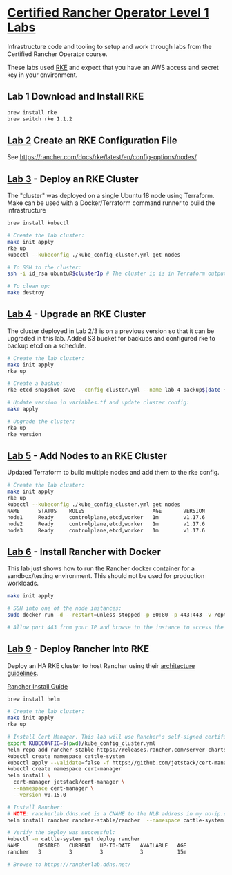 # [Certified Rancher Operator Level 1 Labs](https://academy.rancher.com/courses/course-v1:RANCHER+K101+2019/about)
      
Infrastructure code and tooling to setup and work through labs from the Certified Rancher Operator course.

These labs used [RKE](https://rancher.com/docs/rke/latest/en/installation/) and expect that you have an AWS access and secret key in your environment.

## Lab 1 Download and Install RKE
```bash
brew install rke
brew switch rke 1.1.2
```


## [Lab 2](https://github.com/ccliver/certified-rancher-operator/tree/lab-2-and-3) Create an RKE Configuration File
See https://rancher.com/docs/rke/latest/en/config-options/nodes/


## [Lab 3](https://github.com/ccliver/certified-rancher-operator/tree/lab-2-and-3) - Deploy an RKE Cluster
The "cluster" was deployed on a single Ubuntu 18 node using Terraform. Make can be used with a Docker/Terraform command runner to build the infrastructure

```bash
brew install kubectl

# Create the lab cluster:
make init apply
rke up
kubectl --kubeconfig ./kube_config_cluster.yml get nodes

# To SSH to the cluster:
ssh -i id_rsa ubuntu@$clusterIp # The cluster ip is in Terraform outputs: `make output`

# To clean up:
make destroy
```


## [Lab 4](https://github.com/ccliver/certified-rancher-operator/tree/lab-4) - Upgrade an RKE Cluster
The cluster deployed in Lab 2/3 is on a previous version so that it can be upgraded in this lab. Added S3 bucket for backups and configured rke to backup etcd on a schedule.

```bash
# Create the lab cluster:
make init apply
rke up

# Create a backup:
rke etcd snapshot-save --config cluster.yml --name lab-4-backup$(date +%F) --s3 --bucket-name rancher-operator-labs-us-west-2-backups

# Update version in variables.tf and update cluster config:
make apply

# Upgrade the cluster:
rke up
rke version
```

## [Lab 5](https://github.com/ccliver/certified-rancher-operator/tree/lab-5) - Add Nodes to an RKE Cluster
Updated Terraform to build multiple nodes and add them to the rke config.

```bash
# Create the lab cluster:
make init apply
rke up
kubectl --kubeconfig ./kube_config_cluster.yml get nodes
NAME      STATUS    ROLES                      AGE       VERSION
node1     Ready     controlplane,etcd,worker   1m        v1.17.6
node2     Ready     controlplane,etcd,worker   1m        v1.17.6
node3     Ready     controlplane,etcd,worker   1m        v1.17.6
```

## [Lab 6](https://github.com/ccliver/certified-rancher-operator/tree/lab-6) - Install Rancher with Docker
This lab just shows how to run the Rancher docker container for a sandbox/testing environment. This should not be used for production workloads.

```bash
make init apply

# SSH into one of the node instances:
sudo docker run -d --restart=unless-stopped -p 80:80 -p 443:443 -v /opt/rancher:/var/lib/rancher rancher/rancher:v2.4.1

# Allow port 443 from your IP and browse to the instance to access the Rancher web console.
```

## [Lab 9](https://github.com/ccliver/certified-rancher-operator/tree/lab-9) - Deploy Rancher Into RKE
Deploy an HA RKE cluster to host Rancher using their [architecture guidelines](https://rancher.com/docs/rancher/v2.x/en/overview/architecture-recommendations/).

[Rancher Install Guide](https://rancher.com/docs/rancher/v2.x/en/installation/k8s-install/helm-rancher/)

```bash
brew install helm

# Create the lab cluster:
make init apply
rke up

# Install Cert Manager. This lab will use Rancher's self-signed certificates.
export KUBECONFIG=$(pwd)/kube_config_cluster.yml
helm repo add rancher-stable https://releases.rancher.com/server-charts/latest
kubectl create namespace cattle-system
kubectl apply --validate=false -f https://github.com/jetstack/cert-manager/releases/download/v0.15.0/cert-manager.crds.yaml
kubectl create namespace cert-manager
helm install \
  cert-manager jetstack/cert-manager \
  --namespace cert-manager \
  --version v0.15.0

# Install Rancher:
# NOTE: rancherlab.ddns.net is a CNAME to the NLB address in my no-ip.com account.
helm install rancher rancher-stable/rancher  --namespace cattle-system  --set hostname=rancherlab.ddns.net

# Verify the deploy was successful:
kubectl -n cattle-system get deploy rancher
NAME      DESIRED   CURRENT   UP-TO-DATE   AVAILABLE   AGE
rancher   3         3         3            3           15m

# Browse to https://rancherlab.ddns.net/
```
